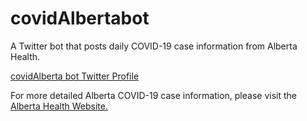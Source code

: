# covidAlbertabot
A Twitter bot that posts daily COVID-19 case information from Alberta Health.

[covidAlberta bot Twitter Profile](https://twitter.com/covidAlberta)

For more detailed Alberta COVID-19 case information, please visit the [Alberta Health Website.](https://www.alberta.ca/covid-19-alberta-data.aspx)
